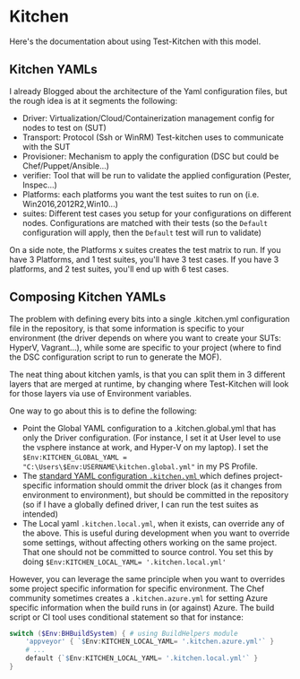 # Kitchen

Here's the documentation about using Test-Kitchen with this model.

## Kitchen YAMLs

I already Blogged about the architecture of the Yaml configuration files, but the rough idea is at it segments the following:
- Driver: Virtualization/Cloud/Containerization management config for nodes to test on (SUT)
- Transport: Protocol (Ssh or WinRM) Test-kitchen uses to communicate with the SUT
- Provisioner: Mechanism to apply the configuration (DSC but could be Chef/Puppet/Ansible...)
- verifier: Tool that will be run to validate the applied configuration (Pester, Inspec...)
- Platforms: each platforms you want the test suites to run on (i.e. Win2016,2012R2,Win10...)
- suites: Different test cases you setup for your configurations on different nodes. Configurations are matched with their tests (so the `Default` configuration will apply, then the `Default` test will run to validate)


On a side note, the Platforms x suites creates the test matrix to run.
If you have 3 Platforms, and 1 test suites, you'll have 3 test cases.
If you have 3 platforms, and 2 test suites, you'll end up with 6 test cases.

## Composing Kitchen YAMLs

The problem with defining every bits into a single .kitchen.yml configuration file in the repository, is that some information is specific to your environment (the driver depends on where you want to create your SUTs: HyperV, Vagrant...), while some are specific to your project (where to find the DSC configuration script to run to generate the MOF).

The neat thing about kitchen yamls, is that you can split them in 3 different layers that are merged at runtime, by changing where Test-Kitchen will look for those layers via use of Environment variables.

One way to go about this is to define the following:
- Point the Global YAML configuration to a .kitchen.global.yml that has only the Driver configuration. (For instance, I set it at User level to use the vsphere instance at work, and Hyper-V on my laptop). I set the `$Env:KITCHEN_GLOBAL_YAML = "C:\Users\$Env:USERNAME\kitchen.global.yml"` in my PS Profile.
- The [standard YAML configuration `.kitchen.yml` ](./.kitchen.yml)  which defines project-specific information should ommit the driver block (as it changes from environment to environment), but should be committed in the repository (so if I have a globally defined driver, I can run the test suites as intended)
- The Local yaml `.kitchen.local.yml`, when it exists, can override any of the above. This is useful during development when you want to override some settings, without affecting others working on the same project. That one should not be committed to source control. You set this by doing `$Env:KITCHEN_LOCAL_YAML= '.kitchen.local.yml'`

However, you can leverage the same principle when you want to overrides some project specific information for specific environment. The Chef community sometimes creates a `.kitchen.azure.yml` for setting Azure specific information when the build runs in (or against) Azure.
The build script or CI tool uses conditional statement so that for instance:
```PowerShell
switch ($Env:BHBuildSystem) { # using BuildHelpers module
    'appveyor' { `$Env:KITCHEN_LOCAL_YAML= '.kitchen.azure.yml'` }
    # ... 
    default {`$Env:KITCHEN_LOCAL_YAML= '.kitchen.local.yml'` }
}
```
